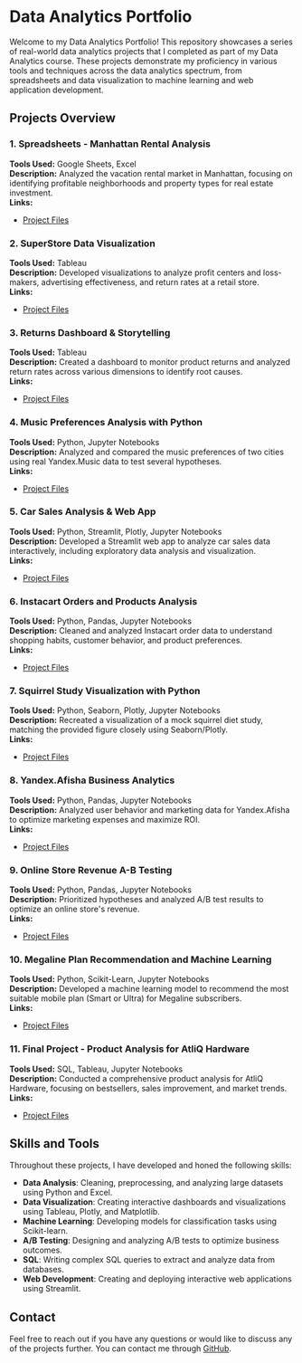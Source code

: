 # Data Analytics Portfolio

Welcome to my Data Analytics Portfolio! This repository showcases a series of real-world data analytics projects that I completed as part of my Data Analytics course. These projects demonstrate my proficiency in various tools and techniques across the data analytics spectrum, from spreadsheets and data visualization to machine learning and web application development.

## Projects Overview

### 1. Spreadsheets - Manhattan Rental Analysis
**Tools Used:** Google Sheets, Excel  
**Description:** Analyzed the vacation rental market in Manhattan, focusing on identifying profitable neighborhoods and property types for real estate investment.  
**Links:**  
- [Project Files](./Spreadsheets%20-%20Manhattan%20Rental%20Analysis/README.md)

### 2. SuperStore Data Visualization
**Tools Used:** Tableau  
**Description:** Developed visualizations to analyze profit centers and loss-makers, advertising effectiveness, and return rates at a retail store.  
**Links:**  
- [Project Files](./SuperStore%20Data%20Visualization/README.md)

### 3. Returns Dashboard & Storytelling
**Tools Used:** Tableau  
**Description:** Created a dashboard to monitor product returns and analyzed return rates across various dimensions to identify root causes.  
**Links:**  
- [Project Files](./Returns%20Dashboard%20%26%20Storytelling/README.md)

### 4. Music Preferences Analysis with Python
**Tools Used:** Python, Jupyter Notebooks  
**Description:** Analyzed and compared the music preferences of two cities using real Yandex.Music data to test several hypotheses.  
**Links:**  
- [Project Files](./Music%20Preferences%20Analysis%20with%20Python/README.md)

### 5. Car Sales Analysis & Web App
**Tools Used:** Python, Streamlit, Plotly, Jupyter Notebooks  
**Description:** Developed a Streamlit web app to analyze car sales data interactively, including exploratory data analysis and visualization.  
**Links:**  
- [Project Files](./Car%20Sales%20Analysis%20%26%20Web%20App/README.md)

### 6. Instacart Orders and Products Analysis
**Tools Used:** Python, Pandas, Jupyter Notebooks  
**Description:** Cleaned and analyzed Instacart order data to understand shopping habits, customer behavior, and product preferences.  
**Links:**  
- [Project Files](./Instacart%20Orders%20and%20Products%20Analysis/README.md)

### 7. Squirrel Study Visualization with Python
**Tools Used:** Python, Seaborn, Plotly, Jupyter Notebooks  
**Description:** Recreated a visualization of a mock squirrel diet study, matching the provided figure closely using Seaborn/Plotly.  
**Links:**  
- [Project Files](./Squirrel%20Study%20Visualization%20with%20Python/README.md)

### 8. Yandex.Afisha Business Analytics
**Tools Used:** Python, Pandas, Jupyter Notebooks  
**Description:** Analyzed user behavior and marketing data for Yandex.Afisha to optimize marketing expenses and maximize ROI.  
**Links:**  
- [Project Files](./Yandex.Afisha%20Business%20Analytics/README.md)

### 9. Online Store Revenue A-B Testing
**Tools Used:** Python, Pandas, Jupyter Notebooks  
**Description:** Prioritized hypotheses and analyzed A/B test results to optimize an online store's revenue.  
**Links:**  
- [Project Files](./Online%20Store%20Revenue%20A-B%20Testing/README.md)

### 10. Megaline Plan Recommendation and Machine Learning
**Tools Used:** Python, Scikit-Learn, Jupyter Notebooks  
**Description:** Developed a machine learning model to recommend the most suitable mobile plan (Smart or Ultra) for Megaline subscribers.  
**Links:**  
- [Project Files](./Megaline%20Plan%20Recommendation%20and%20Machine%20Learning/README.md)

### 11. Final Project - Product Analysis for AtliQ Hardware
**Tools Used:** SQL, Tableau, Jupyter Notebooks  
**Description:** Conducted a comprehensive product analysis for AtliQ Hardware, focusing on bestsellers, sales improvement, and market trends.  
**Links:**  
- [Project Files](./Final%20Project%20-%20Product%20Analysis%20for%20AtliQ%20Hardware/README.md)

## Skills and Tools

Throughout these projects, I have developed and honed the following skills:

- **Data Analysis**: Cleaning, preprocessing, and analyzing large datasets using Python and Excel.
- **Data Visualization**: Creating interactive dashboards and visualizations using Tableau, Plotly, and Matplotlib.
- **Machine Learning**: Developing models for classification tasks using Scikit-learn.
- **A/B Testing**: Designing and analyzing A/B tests to optimize business outcomes.
- **SQL**: Writing complex SQL queries to extract and analyze data from databases.
- **Web Development**: Creating and deploying interactive web applications using Streamlit.

## Contact

Feel free to reach out if you have any questions or would like to discuss any of the projects further. You can contact me through [GitHub](https://github.com/DmitryPankov33).

